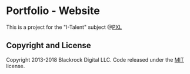 # Portfolio - Website

This is a project for the "I-Talent" subject @[PXL](https://www.pxl.be/)



## Copyright and License

Copyright 2013-2018 Blackrock Digital LLC. Code released under the [MIT](https://github.com/BlackrockDigital/startbootstrap-creative/blob/gh-pages/LICENSE) license.
